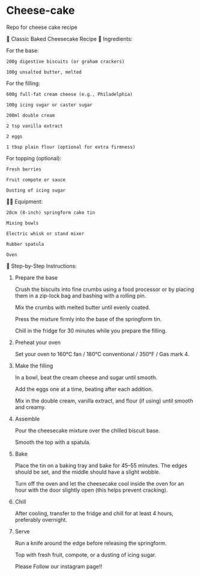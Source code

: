 # Cheese-cake
Repo for cheese cake recipe

🍰 Classic Baked Cheesecake Recipe
📝 Ingredients:

For the base:

    200g digestive biscuits (or graham crackers)

    100g unsalted butter, melted

For the filling:

    600g full-fat cream cheese (e.g., Philadelphia)

    100g icing sugar or caster sugar

    200ml double cream

    2 tsp vanilla extract

    2 eggs

    1 tbsp plain flour (optional for extra firmness)

For topping (optional):

    Fresh berries

    Fruit compote or sauce

    Dusting of icing sugar

🧑‍🍳 Equipment:

    20cm (8-inch) springform cake tin

    Mixing bowls

    Electric whisk or stand mixer

    Rubber spatula

    Oven

🔪 Step-by-Step Instructions:
1. Prepare the base

    Crush the biscuits into fine crumbs using a food processor or by placing them in a zip-lock bag and bashing with a rolling pin.

    Mix the crumbs with melted butter until evenly coated.

    Press the mixture firmly into the base of the springform tin.

    Chill in the fridge for 30 minutes while you prepare the filling.

2. Preheat your oven

    Set your oven to 160°C fan / 180°C conventional / 350°F / Gas mark 4.

3. Make the filling

    In a bowl, beat the cream cheese and sugar until smooth.

    Add the eggs one at a time, beating after each addition.

    Mix in the double cream, vanilla extract, and flour (if using) until smooth and creamy.

4. Assemble

    Pour the cheesecake mixture over the chilled biscuit base.

    Smooth the top with a spatula.

5. Bake

    Place the tin on a baking tray and bake for 45–55 minutes. The edges should be set, and the middle should have a slight wobble.

    Turn off the oven and let the cheesecake cool inside the oven for an hour with the door slightly open (this helps prevent cracking).

6. Chill

    After cooling, transfer to the fridge and chill for at least 4 hours, preferably overnight.

7. Serve

    Run a knife around the edge before releasing the springform.

    Top with fresh fruit, compote, or a dusting of icing sugar.

    Please Follow our instagram page!!
